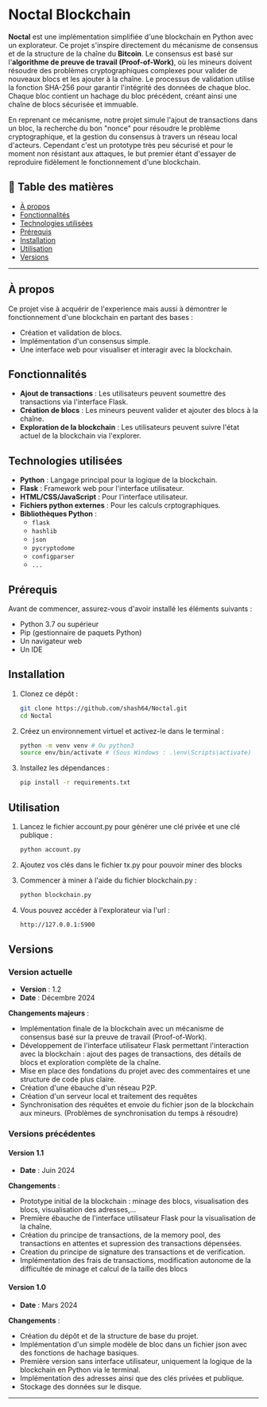 # Noctal Blockchain
 
 **Noctal** est une implémentation simplifiée d'une blockchain en Python avec un explorateur.
 Ce projet s'inspire directement du mécanisme de consensus et de la structure de la chaîne du **Bitcoin**. 
 Le consensus est basé sur l'**algorithme de preuve de travail (Proof-of-Work)**, où les mineurs doivent résoudre des problèmes cryptographiques complexes pour valider de nouveaux blocs 
 et les ajouter à la chaîne. 
 Le processus de validation utilise la fonction SHA-256 pour garantir l'intégrité des données de chaque bloc. Chaque bloc contient un hachage du bloc précédent, créant ainsi une chaîne de 
 blocs sécurisée et immuable. 

 En reprenant ce mécanisme, notre projet simule l'ajout de transactions dans un bloc, la recherche du bon "nonce" pour résoudre le problème cryptographique, et la gestion du consensus à 
 travers un réseau local d'acteurs. Cependant c'est un prototype très peu sécurisé et pour le moment non résistant aux attaques, le but premier étant d'essayer de reproduire fidèlement le 
 fonctionnement d'une blockchain.


## 📝 Table des matières

- [À propos](#À-propos)
- [Fonctionnalités](#fonctionnalités)
- [Technologies utilisées](#technologies-utilisées)
- [Prérequis](#prérequis)
- [Installation](#installation)
- [Utilisation](#utilisation)
- [Versions](#versions)

---

## À propos

Ce projet vise à acquérir de l'experience mais aussi à démontrer le fonctionnement d'une blockchain en partant des bases : 
- Création et validation de blocs.
- Implémentation d'un consensus simple.
- Une interface web pour visualiser et interagir avec la blockchain.

## Fonctionnalités

- **Ajout de transactions** : Les utilisateurs peuvent soumettre des transactions via l'interface Flask.
- **Création de blocs** : Les mineurs peuvent valider et ajouter des blocs à la chaîne.
- **Exploration de la blockchain** : Les utilisateurs peuvent suivre l'état actuel de la blockchain via l'explorer.

## Technologies utilisées

- **Python** : Langage principal pour la logique de la blockchain.
- **Flask** : Framework web pour l'interface utilisateur.
- **HTML/CSS/JavaScript** : Pour l'interface utilisateur.
- **Fichiers python externes** : Pour les calculs crptographiques.
- **Bibliothèques Python** : 
  - `flask`
  - `hashlib`
  - `json`
  - `pycryptodome`
  - `configparser`
  - `...`

## Prérequis

Avant de commencer, assurez-vous d'avoir installé les éléments suivants :

- Python 3.7 ou supérieur
- Pip (gestionnaire de paquets Python)
- Un navigateur web
- Un IDE

## Installation

1. Clonez ce dépôt :
   ```bash
   git clone https://github.com/shash64/Noctal.git
   cd Noctal

2. Créez un environnement virtuel et activez-le dans le terminal :
   ```bash
   python -m venv venv # Ou python3
   source env/bin/activate # (Sous Windows : .\env\Scripts\activate)

3. Installez les dépendances :
   ```bash
   pip install -r requirements.txt

## Utilisation

 1. Lancez le fichier account.py pour générer une clé privée et une clé publique :
    ```bash
    python account.py

 2. Ajoutez vos clés dans le fichier tx.py pour pouvoir miner des blocks

 3. Commencer à miner à l'aide du fichier blockchain.py :
    ```bash
    python blockchain.py

 4. Vous pouvez accéder à l'explorateur via l'url :
    ```bash
    http://127.0.0.1:5900


## Versions

### Version actuelle

- **Version** : 1.2
- **Date** : Décembre 2024

**Changements majeurs** :
- Implémentation finale de la blockchain avec un mécanisme de consensus basé sur la preuve de travail (Proof-of-Work).
- Développement de l'interface utilisateur Flask permettant l'interaction avec la blockchain : ajout des pages de transactions, des détails de blocs et exploration complète de la chaîne.
- Mise en place des fondations du projet avec des commentaires et une structure de code plus claire.
- Création d'une ébauche d'un réseau P2P.
- Création d'un serveur local et traitement des requêtes
- Synchronisation des réquêtes et envoie du fichier json de la blockchain aux mineurs. (Problèmes de synchronisation du temps à résoudre)

### Versions précédentes

#### Version 1.1
- **Date** : Juin 2024

**Changements** :
- Prototype initial de la blockchain : minage des blocs, visualisation des blocs, visualisation des adresses,... 
- Première ébauche de l'interface utilisateur Flask pour la visualisation de la chaîne.
- Création du principe de transactions, de la memory pool, des transactions en attentes et supression des transactions dépensées.
- Creation du principe de signature des transactions et de verification.
- Implémentation des frais de transactions, modification autonome de la difficultée de minage et calcul de la taille des blocs

#### Version 1.0
- **Date** : Mars 2024

**Changements** :
- Création du dépôt et de la structure de base du projet.
- Implémentation d'un simple modèle de bloc dans un fichier json avec des fonctions de hachage basiques.
- Première version sans interface utilisateur, uniquement la logique de la blockchain en Python via le terminal.
- Implémentation des adresses ainsi que des clés privées et publique.
- Stockage des données sur le disque.

---




